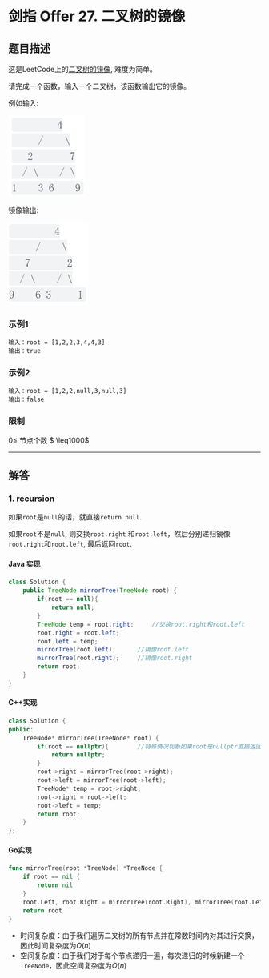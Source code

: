# 剑指 Offer 27. 二叉树的镜像

## 题目描述

这是LeetCode上的[二叉树的镜像](https://leetcode-cn.com/problems/er-cha-shu-de-jing-xiang-lcof/), 难度为简单。

请完成一个函数，输入一个二叉树，该函数输出它的镜像。

例如输入:

<img src="images\image-20220114155804968.png" alt="image-20220114155804968" style="zoom:65%;" />

镜像输出:

<img src="images\image-20220114155839030.png" alt="image-20220114155839030" style="zoom:65%;" />

### 示例1

```
输入：root = [1,2,2,3,4,4,3]
输出：true
```

### 示例2

```
输入：root = [1,2,2,null,3,null,3]
输出：false
```



### 限制

$0\leq$ 节点个数 $ \leq1000$

***

## 解答

### 1. recursion

如果`root`是`null`的话，就直接`return null`.

如果`root`不是`null`, 则交换`root.right` 和`root.left`，然后分别递归镜像`root.right`和`root.left`, 最后返回`root`.

#### Java 实现

```Java
class Solution {
    public TreeNode mirrorTree(TreeNode root) {
        if(root == null){
            return null;
        }
        TreeNode temp = root.right;		//交换root.right和root.left
        root.right = root.left;
        root.left = temp;
        mirrorTree(root.left);		//镜像root.left
        mirrorTree(root.right);		//镜像root.right
        return root;
    }
}
```

#### C++实现

```C++
class Solution {
public:
    TreeNode* mirrorTree(TreeNode* root) {
        if(root == nullptr){		//特殊情况判断如果root是nullptr直接返回nullptr
            return nullptr;
        }
        root->right = mirrorTree(root->right);
        root->left = mirrorTree(root->left);
        TreeNode* temp = root->right;
        root->right = root->left; 
        root->left = temp;
        return root;
    }
};
```

#### Go实现

``` Go
func mirrorTree(root *TreeNode) *TreeNode {
    if root == nil {
        return nil
    }
    root.Left, root.Right = mirrorTree(root.Right), mirrorTree(root.Left)
    return root
}
```

* 时间复杂度：由于我们遍历二叉树的所有节点并在常数时间内对其进行交换，因此时间复杂度为$O(n)$
* 空间复杂度：由于我们对于每个节点递归一遍，每次递归的时候新建一个`TreeNode`，因此空间复杂度为$O(n)$

